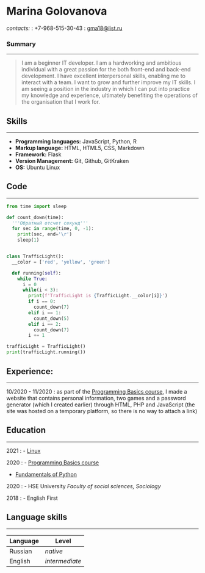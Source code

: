 # Marina Golovanova

*contacts:*
: +7-968-515-30-43
: gma18@list.ru

### Summary
---

>I am a beginner IT developer. I am a hardworking and ambitious individual with a great passion for the both front-end and back-end development. I have excellent interpersonal skills, enabling me to interact with a team. I want to grow and further improve my IT skills. I am seeing a position in the industry in which I can put into practice my knowledge and experience, ultimately benefiting the operations of the organisation that I work for.


## Skills
---

- **Programming languages:** JavaScript, Python, R
- **Markup language:** HTML, HTML5, CSS, Markdown
- **Framework:** Flask
- **Version Management:** Git, Github, GitKraken
- **OS:** Ubuntu Linux

## Code
---
```python
from time import sleep

def count_down(time):
  '''Обратный отсчет секунд'''
  for sec in range(time, 0, -1):
    print(sec, end='\r')
    sleep(1)


class TrafficLight():
  __color = ['red', 'yellow', 'green']

  def running(self):
    while True:
      i = 0
      while(i < 3):
        print(f'TrafficLight is {TrafficLight.__color[i]}')
        if i == 0:
          count_down(7)
        elif i == 1:
          count_down(5)
        elif i == 2:
          count_down(7)
        i += 1

trafficLight = TrafficLight()
print(trafficLight.running())
```

## Experience:
---

10/2020 - 11/2020
:	as part of the [Programming Basics course](https://geekbrains.ru/courses/754), I made a website that contains personal information, two games and a password generator (which I created earlier) through HTML, PHP and JavaScript (the site was hosted on a temporary platform, so there is no way to attach a link)

## Education
---

 2021 
: - [Linux](https://geekbrains.ru/lessons/50390)

2020 
: - [Programming Basics course](https://geekbrains.ru/courses/754)
  - [Fundamentals of Python](https://geekbrains.ru/lessons/95218)

2020 
: - HSE University
*Faculty of social sciences, Sociology*


2018 
: - English First

## Language skills
---

| Language | Level |
| -------- | ------------ |
| Russian | *native* |
| English | *intermediate* |


